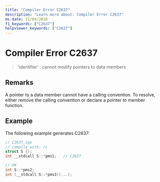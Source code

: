 ```yaml
---
title: "Compiler Error C2637"
description: "Learn more about: Compiler Error C2637"
ms.date: 11/04/2016
f1_keywords: ["C2637"]
helpviewer_keywords: ["C2637"]
---
```

# Compiler Error C2637

> 'identifier' : cannot modify pointers to data members

## Remarks

A pointer to a data member cannot have a calling convention. To resolve, either remove the calling convention or declare a pointer to member function.

## Example

The following example generates C2637:

```cpp
// C2637.cpp
// compile with: /c
struct S {};
int __stdcall S::*pms1;   // C2637

// OK
int S::*pms2;
int (__stdcall S::*pms3)(...);
```
